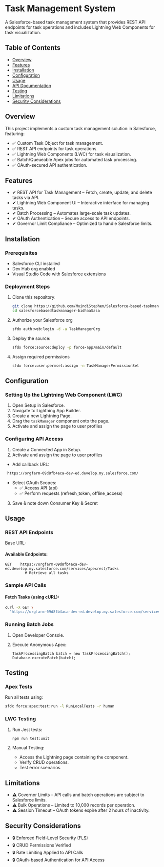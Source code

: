 # Task Management System

A Salesforce-based task management system that provides REST API endpoints for task operations and includes Lightning Web Components for task visualization.

## Table of Contents
- [Overview](#overview)
- [Features](#features)
- [Installation](#installation)
- [Configuration](#configuration)
- [Usage](#usage)
- [API Documentation](#api-documentation)
- [Testing](#testing)
- [Limitations](#limitations)
- [Security Considerations](#security-considerations)

## Overview

This project implements a custom task management solution in Salesforce, featuring:

- ✅ Custom Task Object for task management.
- ✅ REST API endpoints for task operations.
- ✅ Lightning Web Components (LWC) for task visualization.
- ✅ Batch/Queueable Apex jobs for automated task processing.
- ✅ OAuth-secured API authentication.

## Features

- ✔ REST API for Task Management – Fetch, create, update, and delete tasks via API.
- ✔ Lightning Web Component UI – Interactive interface for managing tasks.
- ✔ Batch Processing – Automates large-scale task updates.
- ✔ OAuth Authentication – Secure access to API endpoints.
- ✔ Governor Limit Compliance – Optimized to handle Salesforce limits.

## Installation

### Prerequisites

- Salesforce CLI installed
- Dev Hub org enabled
- Visual Studio Code with Salesforce extensions

### Deployment Steps

1. Clone this repository:

   ```bash
   git clone https://github.com/MuindiStephen/Salesforce-based-taskmanager-technicalAssessment-BidhaaSasa.git
   cd salesforcebasedtaskmanager-bidhaaSasa
   ```

2. Authorize your Salesforce org

   ```bash
   sfdx auth:web:login -d -a TaskManagerOrg
   ```

3. Deploy the source:

   ```bash
   sfdx force:source:deploy -p force-app/main/default
   ```

4. Assign required permissions 

   ```bash
   sfdx force:user:permset:assign -n TaskManagerPermissionSet
   ``` 

## Configuration

### Setting Up the Lightning Web Component (LWC)

1. Open Setup in Salesforce.
2. Navigate to Lightning App Builder.
3. Create a new Lightning Page.
4. Drag the `taskManager` component onto the page.
5. Activate and assign the page to user profiles

### Configuring API Access

1. Create a Connected App in Setup.
2. Activate and assign the page to user profiles
  - Add callback URL:
   ```bash
    https://orgfarm-09d8fb4aca-dev-ed.develop.my.salesforce.com/
   ``` 
  - Select OAuth Scopes:
    - ✅ Access API (api)
    - ✅ Perform requests (refresh_token, offline_access)
3. Save & note down Consumer Key & Secret

## Usage

### REST API Endpoints

Base URL: 

#### Available Endpoints:

```http
GET    https://orgfarm-09d8fb4aca-dev-ed.develop.my.salesforce.com/services/apexrest/Tasks
         # Retrieve all tasks
```

### Sample API Calls

#### Fetch Tasks (using cURL):

```bash
curl -X GET \  
  'https://orgfarm-09d8fb4aca-dev-ed.develop.my.salesforce.com/services/apexrest/Tasks'
```

### Running Batch Jobs

1. Open Developer Console.
2. Execute Anonymous Apex:

   ```apex
   TaskProcessingBatch batch = new TaskProcessingBatch();
   Database.executeBatch(batch);
   ```

## Testing

### Apex Tests

Run all tests using:

```bash
sfdx force:apex:test:run -l RunLocalTests -r human
```

### LWC Testing

1. Run Jest tests:

   ```bash
   npm run test:unit
   ```

2. Manual Testing:

    - Access the Lightning page containing the component.
    - Verify CRUD operations.
    - Test error scenarios.

## Limitations

- ⚠ Governor Limits – API calls and batch operations are subject to Salesforce limits.
- ⚠ Bulk Operations – Limited to 10,000 records per operation.
- ⚠ Session Timeout – OAuth tokens expire after 2 hours of inactivity.

## Security Considerations

- 🔒 Enforced Field-Level Security (FLS)
- 🔒 CRUD Permissions Verified
- 🔒 Rate Limiting Applied to API Calls
- 🔒 OAuth-based Authentication for API Access
